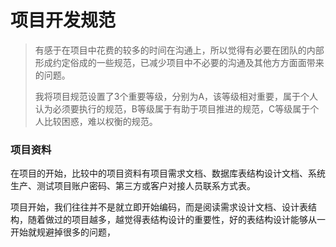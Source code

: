 # 项目开发规范

> 有感于在项目中花费的较多的时间在沟通上，所以觉得有必要在团队的内部形成约定俗成的一些规范，已减少项目中不必要的沟通及其他方方面面带来的问题。
>
> 我将项目规范设置了3个重要等级，分别为A，该等级相对重要，属于个人认为必须要执行的规范，B等级属于有助于项目推进的规范，C等级属于个人比较困惑，难以权衡的规范。

### 项目资料

在项目的开始，比较中的项目资料有项目需求文档、数据库表结构设计文档、系统生产、测试项目账户密码、第三方或客户对接人员联系方式表。

项目开始，我们往往并不是就立即开始编码，而是阅读需求设计文档、设计表结构，随着做过的项目越多，越觉得表结构设计的重要性，好的表结构设计能够从一开始就规避掉很多的问题，

